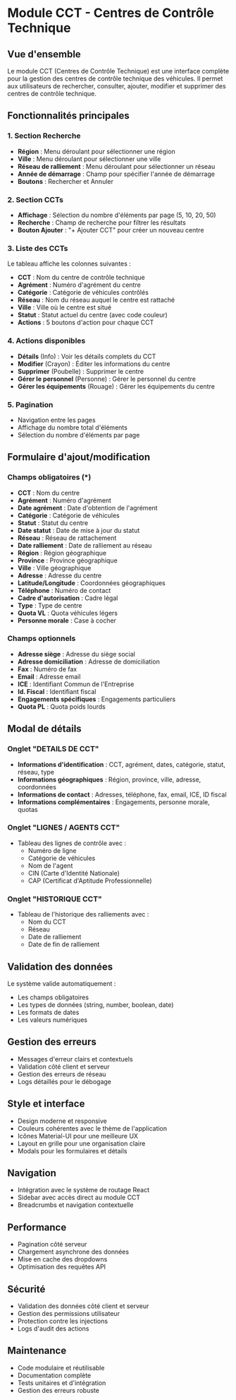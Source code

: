 # Module CCT - Centres de Contrôle Technique

## Vue d'ensemble

Le module CCT (Centres de Contrôle Technique) est une interface complète pour la gestion des centres de contrôle technique des véhicules. Il permet aux utilisateurs de rechercher, consulter, ajouter, modifier et supprimer des centres de contrôle technique.

## Fonctionnalités principales

### 1. Section Recherche
- **Région** : Menu déroulant pour sélectionner une région
- **Ville** : Menu déroulant pour sélectionner une ville  
- **Réseau de ralliement** : Menu déroulant pour sélectionner un réseau
- **Année de démarrage** : Champ pour spécifier l'année de démarrage
- **Boutons** : Rechercher et Annuler

### 2. Section CCTs
- **Affichage** : Sélection du nombre d'éléments par page (5, 10, 20, 50)
- **Recherche** : Champ de recherche pour filtrer les résultats
- **Bouton Ajouter** : "+ Ajouter CCT" pour créer un nouveau centre

### 3. Liste des CCTs
Le tableau affiche les colonnes suivantes :
- **CCT** : Nom du centre de contrôle technique
- **Agrément** : Numéro d'agrément du centre
- **Catégorie** : Catégorie de véhicules contrôlés
- **Réseau** : Nom du réseau auquel le centre est rattaché
- **Ville** : Ville où le centre est situé
- **Statut** : Statut actuel du centre (avec code couleur)
- **Actions** : 5 boutons d'action pour chaque CCT

### 4. Actions disponibles
- **Détails** (Info) : Voir les détails complets du CCT
- **Modifier** (Crayon) : Éditer les informations du centre
- **Supprimer** (Poubelle) : Supprimer le centre
- **Gérer le personnel** (Personne) : Gérer le personnel du centre
- **Gérer les équipements** (Rouage) : Gérer les équipements du centre

### 5. Pagination
- Navigation entre les pages
- Affichage du nombre total d'éléments
- Sélection du nombre d'éléments par page

## Formulaire d'ajout/modification

### Champs obligatoires (*)
- **CCT** : Nom du centre
- **Agrément** : Numéro d'agrément
- **Date agrément** : Date d'obtention de l'agrément
- **Catégorie** : Catégorie de véhicules
- **Statut** : Statut du centre
- **Date statut** : Date de mise à jour du statut
- **Réseau** : Réseau de rattachement
- **Date ralliement** : Date de ralliement au réseau
- **Région** : Région géographique
- **Province** : Province géographique
- **Ville** : Ville géographique
- **Adresse** : Adresse du centre
- **Latitude/Longitude** : Coordonnées géographiques
- **Téléphone** : Numéro de contact
- **Cadre d'autorisation** : Cadre légal
- **Type** : Type de centre
- **Quota VL** : Quota véhicules légers
- **Personne morale** : Case à cocher

### Champs optionnels
- **Adresse siège** : Adresse du siège social
- **Adresse domiciliation** : Adresse de domiciliation
- **Fax** : Numéro de fax
- **Email** : Adresse email
- **ICE** : Identifiant Commun de l'Entreprise
- **Id. Fiscal** : Identifiant fiscal
- **Engagements spécifiques** : Engagements particuliers
- **Quota PL** : Quota poids lourds

## Modal de détails

### Onglet "DETAILS DE CCT"
- **Informations d'identification** : CCT, agrément, dates, catégorie, statut, réseau, type
- **Informations géographiques** : Région, province, ville, adresse, coordonnées
- **Informations de contact** : Adresses, téléphone, fax, email, ICE, ID fiscal
- **Informations complémentaires** : Engagements, personne morale, quotas

### Onglet "LIGNES / AGENTS CCT"
- Tableau des lignes de contrôle avec :
  - Numéro de ligne
  - Catégorie de véhicules
  - Nom de l'agent
  - CIN (Carte d'Identité Nationale)
  - CAP (Certificat d'Aptitude Professionnelle)

### Onglet "HISTORIQUE CCT"
- Tableau de l'historique des ralliements avec :
  - Nom du CCT
  - Réseau
  - Date de ralliement
  - Date de fin de ralliement

## Validation des données

Le système valide automatiquement :
- Les champs obligatoires
- Les types de données (string, number, boolean, date)
- Les formats de dates
- Les valeurs numériques

## Gestion des erreurs

- Messages d'erreur clairs et contextuels
- Validation côté client et serveur
- Gestion des erreurs de réseau
- Logs détaillés pour le débogage

## Style et interface

- Design moderne et responsive
- Couleurs cohérentes avec le thème de l'application
- Icônes Material-UI pour une meilleure UX
- Layout en grille pour une organisation claire
- Modals pour les formulaires et détails

## Navigation

- Intégration avec le système de routage React
- Sidebar avec accès direct au module CCT
- Breadcrumbs et navigation contextuelle

## Performance

- Pagination côté serveur
- Chargement asynchrone des données
- Mise en cache des dropdowns
- Optimisation des requêtes API

## Sécurité

- Validation des données côté client et serveur
- Gestion des permissions utilisateur
- Protection contre les injections
- Logs d'audit des actions

## Maintenance

- Code modulaire et réutilisable
- Documentation complète
- Tests unitaires et d'intégration
- Gestion des erreurs robuste
